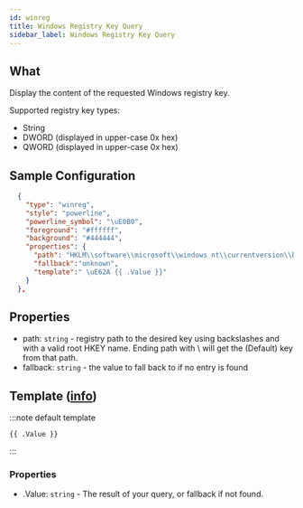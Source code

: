 ```yaml
---
id: winreg
title: Windows Registry Key Query
sidebar_label: Windows Registry Key Query
---
```


## What

Display the content of the requested Windows registry key.

Supported registry key types:

- String
- DWORD (displayed in upper-case 0x hex)
- QWORD (displayed in upper-case 0x hex)

## Sample Configuration

```json
  {
    "type": "winreg",
    "style": "powerline",
    "powerline_symbol": "\uE0B0",
    "foreground": "#ffffff",
    "background": "#444444",
    "properties": {
      "path": "HKLM\\software\\microsoft\\windows nt\\currentversion\\buildlab",
      "fallback":"unknown",
      "template":" \uE62A {{ .Value }}"
    }
  },
```

## Properties

- path: `string` - registry path to the desired key using backslashes and with a valid root HKEY name.
  Ending path with \ will get the (Default) key from that path.
- fallback: `string` - the value to fall back to if no entry is found

## Template ([info][templates])

:::note default template

``` template
{{ .Value }}
```

:::

### Properties

- .Value: `string` - The result of your query, or fallback if not found.

[templates]: /docs/config-templates
